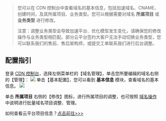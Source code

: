 > 您可以在 CDN 控制台中查看域名的基本信息，包括加速域名、CNAME、创建时间，及其所属项目、业务类型。您可以根据需要对域名 **所属项目** 或 **业务类型** 进行修改。
>
> 注意：调整业务类型会导致加速平台、优化模型发生变化，请确保您的修改操作与业务类型相匹配。部分云平台签约大客户无法手动切换业务类型，您可以联系我们的售前、售后架构师，或提交工单联系我们进行后台调整。

## 配置指引

登录 [CDN 控制台](http://console.tcecqpoc.fsphere.cn/cdn)，选择左侧菜单栏的【域名管理】，单击您所要编辑的域名右侧的【管理】：
![](http://imgcache.tcecqpoc.fsphere.cn/image/mc.qcloudimg.com/static/img/1f2cb594cd614b62b589cb20a20ed362/basic-config-1.png)
单击【基本配置】，您可以看到 **基本信息** 模块，查看域名的基本信息。
![](http://imgcache.tcecqpoc.fsphere.cn/image/mc.qcloudimg.com/static/img/dd8c5e5f30cd65aca372b95c56c6170b/basic-config-2.png)

单击 **所属项目** 右侧的【修改】图标，进行所属项目的调整，也可按照 [域名操作](http://tcecqpoc.fsphere.cn/document/product/228/5736#.E6.89.B9.E9.87.8F.E4.BF.AE.E6.94.B9) 中说明进行批量域名项目调整、管理。

如何查看云平台项目信息？[点击前往>>>](http://console.tcecqpoc.fsphere.cn/project)